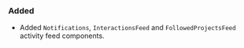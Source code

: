 ### Added

- Added `Notifications`, `InteractionsFeed` and `FollowedProjectsFeed` activity feed components.

